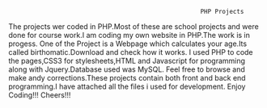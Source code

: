                                                          PHP Projects
The projects wer coded in PHP.Most of these are school projects and were done for course work.I am coding my own website in PHP.The work is in progess.
One of the Project is a Webpage which calculates your age.Its called birthomatic.Download and check how it works.
I used PHP to code the pages,CSS3 for stylesheets,HTML and Javascript for programming along with Jquery.Database used was MySQL.
Feel free to browse and make andy corrections.These projects contain both front and back end programming.I have attached all the files i used for development.
Enjoy Coding!!!
Cheers!!!
